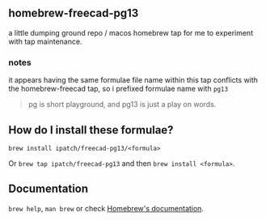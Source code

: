 ## homebrew-freecad-pg13

a little dumping ground repo / macos homebrew tap for me to experiment with tap maintenance.

### notes

it appears having the same formulae file name within this tap conflicts with the homebrew-freecad tap, so i prefixed formulae name with `pg13`

> pg is short playground, and pg13 is just a play on words.


## How do I install these formulae?

`brew install ipatch/freecad-pg13/<formula>`

Or `brew tap ipatch/freecad-pg13` and then `brew install <formula>`.

## Documentation

`brew help`, `man brew` or check [Homebrew's documentation](https://docs.brew.sh).
